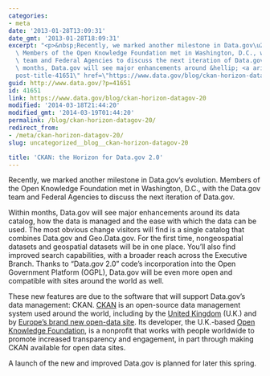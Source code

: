 ```yaml
---
categories:
- meta
date: '2013-01-28T13:09:31'
date_gmt: '2013-01-28T18:09:31'
excerpt: "<p>&nbsp;Recently, we marked another milestone in Data.gov\u2019s evolution.\
  \ Members of the Open Knowledge Foundation met in Washington, D.C., with the Data.gov\
  \ team and Federal Agencies to discuss the next iteration of Data.gov. &nbsp;Within\
  \ months, Data.gov will see major enhancements around &hellip; <a aria-describedby=\"\
  post-title-41651\" href=\"https://www.data.gov/blog/ckan-horizon-datagov-20\">Continued</a></p>\n"
guid: http://www.data.gov/?p=41651
id: 41651
link: https://www.data.gov/blog/ckan-horizon-datagov-20
modified: '2014-03-18T21:44:20'
modified_gmt: '2014-03-19T01:44:20'
permalink: /blog/ckan-horizon-datagov-20/
redirect_from:
- /meta/ckan-horizon-datagov-20/
slug: uncategorized__blog__ckan-horizon-datagov-20

title: 'CKAN: the Horizon for Data.gov 2.0'
---
```


Recently, we marked another milestone in Data.gov’s evolution. Members of the Open Knowledge Foundation met in Washington, D.C., with the Data.gov team and Federal Agencies to discuss the next iteration of Data.gov.

Within months, Data.gov will see major enhancements around its data catalog, how the data is managed and the ease with which the data can be used. The most obvious change visitors will find is a single catalog that combines Data.gov and Geo.Data.gov. For the first time, nongeospatial datasets and geospatial datasets will be in one place. You’ll also find improved search capabilities, with a broader reach across the Executive Branch. Thanks to “Data.gov 2.0” code’s incorporation into the Open Government Platform (OGPL), Data.gov will be even more open and compatible with sites around the world as well.

These new features are due to the software that will support Data.gov’s data management: CKAN. [CKAN](http://ckan.org/) is an open-source data management system used around the world, including by the [United Kingdom](http://data.gov.uk/) (U.K.) and by [Europe’s brand new open-data site](http://publicdata.eu/). Its developer, the U.K.-based [Open Knowledge Foundation](http://okfn.org/), is a nonprofit that works with people worldwide to promote increased transparency and engagement, in part through making CKAN available for open data sites.

A launch of the new and improved Data.gov is planned for later this spring.
